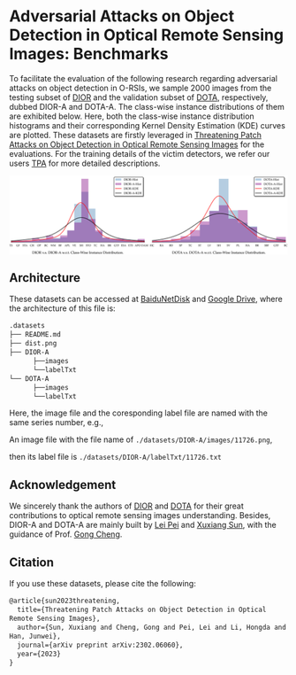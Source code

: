 # Adversarial Attacks on Object Detection in Optical Remote Sensing Images: Benchmarks

To facilitate the evaluation of the following research regarding adversarial attacks on object detection in O-RSIs, we sample 2000 images from the testing subset of [DIOR](https://gcheng-nwpu.github.io/#Datasets) and the validation subset of [DOTA](https://captain-whu.github.io/DOTA/index.html), respectively, dubbed DIOR-A and DOTA-A. The class-wise instance distributions of them are exhibited below. Here, both the class-wise instance distribution histograms and their corresponding Kernel Density Estimation (KDE) curves are plotted. These datasets are firstly leveraged in [Threatening Patch Attacks on Object Detection in Optical Remote Sensing Images](https://arxiv.org/abs/2302.06060) for the evaluations. For the training details of the victim detectors, we refer our users [TPA](https://github.com/plpl2019/TPA) for more detailed descriptions.

<img src="dist.png" alt="Class-Wise Instance Distributions." align=center />

## Architecture
These datasets can be accessed at [BaiduNetDisk](https://pan.baidu.com/s/1-MHxifKbULJM-jHXVM757Q?pwd=ba1g) and [Google Drive](https://drive.google.com/file/d/1tnCqiQ63ALUFq6cihZQS6SFc8LJAQTUC/view?usp=sharing), where the architecture of this file is:
```
.datasets
├── README.md
├── dist.png
├── DIOR-A
      ├──images
      └──labelTxt
└── DOTA-A
      ├──images
      └──labelTxt
```
Here, the image file and the coresponding label file are named with the same series number, e.g., 

An image file with the file name of ```./datasets/DIOR-A/images/11726.png```,

then its label file is ```./datasets/DIOR-A/labelTxt/11726.txt```


## Acknowledgement
We sincerely thank the authors of [DIOR](https://gcheng-nwpu.github.io/#Datasets) and [DOTA](https://captain-whu.github.io/DOTA/index.html) for their great contributions to optical remote sensing images understanding. Besides, DIOR-A and DOTA-A are mainly built by [Lei Pei](https://github.com/plpl2019) and [Xuxiang Sun](https://github.com/xuxiangsun), with the guidance of Prof. [Gong Cheng](https://gcheng-nwpu.github.io/).


## Citation
If you use these datasets, please cite the following:
```
@article{sun2023threatening,
  title={Threatening Patch Attacks on Object Detection in Optical Remote Sensing Images},
  author={Sun, Xuxiang and Cheng, Gong and Pei, Lei and Li, Hongda and Han, Junwei},
  journal={arXiv preprint arXiv:2302.06060},
  year={2023}
}
```

